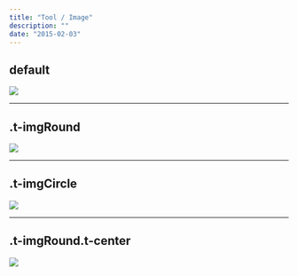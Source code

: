 ```yaml
---
title: "Tool / Image"
description: ""
date: "2015-02-03"
---
```


<div class="Container">
  <h2>default</h2>
  <img src="http://placehold.it/640x320">

  <hr>

  <h2>.t-imgRound</h2>

  <img class="t-imgRound" src="http://placehold.it/320x240">

  <hr>

  <h2>.t-imgCircle</h2>

  <img class="t-imgCircle" src="http://placehold.it/240x240">

  <hr>

  <h2>.t-imgRound.t-center</h2>
  <img class="t-imgRound t-center" src="http://placehold.it/640x480">


</div>
